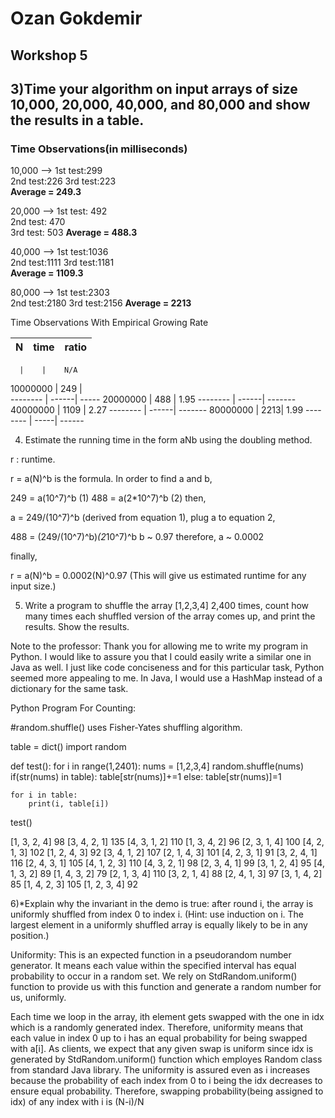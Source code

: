 # Ozan Gokdemir
## Workshop 5 



## 3)Time your algorithm on input arrays of size 10,000, 20,000, 40,000, and 80,000 and show the results in a table.

### Time Observations(in milliseconds)

 
10,000 -->  1st test:299      
	    2nd test:226
	    3rd test:223   
	    **Average = 249.3** 



20,000 -->  1st test: 492   
	    2nd test: 470		
	    3rd test: 503
	    **Average = 488.3**  


40,000 -->  1st test:1036     
	    2nd test:1111
	    3rd test:1181   
	    **Average = 1109.3** 

80,000 -->  1st test:2303      
	    2nd test:2180
	    3rd test:2156
	    **Average = 2213**
   

Time Observations With Empirical Growing Rate

   N 	  |  time  | ratio 
 ----     |    ----|   ---- 	
	  |	   |	N/A
10000000  |    249 |    
--------  |  ------|    -----
20000000  |    488 |   1.95
--------  |  ------|   -------
40000000  |   1109 |   2.27
--------  |  ------|   -------
80000000  |    2213|    1.99
--------  |   -----|  ------
	


4) Estimate the running time in the form aNb using the doubling method.

r : runtime.

r = a(N)^b is the formula. In order to find a and b, 

249 = a(10^7)^b   (1)
488 = a(2*10^7)^b (2)  then, 

a = 249/(10^7)^b (derived from equation 1), plug a to equation 2,

488 = (249/(10^7)^b)*(2*10^7)^b
b ~ 0.97 therefore,
a ~ 0.0002

finally,

r = a(N)^b = 0.0002(N)^0.97 (This will give us estimated runtime for any input size.)


5) Write a program to shuffle the array [1,2,3,4] 2,400 times, count how many times each shuffled version of the array
   comes up, and print the results. Show the results.

Note to  the professor: Thank you for allowing me to write my program in Python. I would like to assure you that I could easily write a similar one in Java as well.
I just like code conciseness and for this particular task, Python seemed more appealing to me. In Java, I would use a HashMap instead of a dictionary for the
same task. 

Python Program For Counting: 

#random.shuffle() uses Fisher-Yates shuffling algorithm. 

table = dict()
import random

def test():
    for i in range(1,2401):
        nums = [1,2,3,4]
        random.shuffle(nums)
        if(str(nums) in table):
            table[str(nums)]+=1
        else:
            table[str(nums)]=1

    for i in table:
        print(i, table[i])

test()


[1, 3, 2, 4] 98
[3, 4, 2, 1] 135
[4, 3, 1, 2] 110
[1, 3, 4, 2] 96
[2, 3, 1, 4] 100
[4, 2, 1, 3] 102
[1, 2, 4, 3] 92
[3, 4, 1, 2] 107
[2, 1, 4, 3] 101
[4, 2, 3, 1] 91
[3, 2, 4, 1] 116
[2, 4, 3, 1] 105
[4, 1, 2, 3] 110
[4, 3, 2, 1] 98
[2, 3, 4, 1] 99
[3, 1, 2, 4] 95
[4, 1, 3, 2] 89
[1, 4, 3, 2] 79
[2, 1, 3, 4] 110
[3, 2, 1, 4] 88
[2, 4, 1, 3] 97
[3, 1, 4, 2] 85
[1, 4, 2, 3] 105
[1, 2, 3, 4] 92

6)*Explain why the invariant in the demo is true: after round i, the array is uniformly shuffled from index 0 to index i. (Hint: use induction on i. 
The largest element in a uniformly shuffled array is equally likely to be in any position.)


Uniformity: This is an expected function in a pseudorandom number generator. It means each value within the specified interval has equal probability to occur in 
a random set. We rely on StdRandom.uniform() function to provide us with this function and generate a random number for us, uniformly. 

Each time we loop in the array, ith element gets swapped with the one in idx which is a randomly generated index. Therefore, uniformity means that each value in 
index 0 up to i has an equal probability for being swapped with a[i]. As clients, we expect that any given swap is uniform since idx is generated by
StdRandom.uniform() function which employes Random class from standard Java library. The uniformity is assured even as i increases because the probability of each
index from 0 to i being the idx decreases to ensure equal probability. Therefore, swapping probability(being assigned to idx) of any index with i is (N-i)/N 












